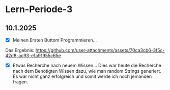 # Lern-Periode-3

## 10.1.2025
- [x] Meinen Ersten Buttom Programmieren...

Das Ergebnis: 
https://github.com/user-attachments/assets/70ca3cb6-3f5c-42d8-ac93-e1a91955c65e

- [x] Etwas Recherche nach neuem Wissen...
Dies war heute die Recherche nach dem Benötigten Wissen dazu, wie man random Strings generiert. Es war nicht ganz erfolgreich und somit werde ich noch jemanden fragen.









